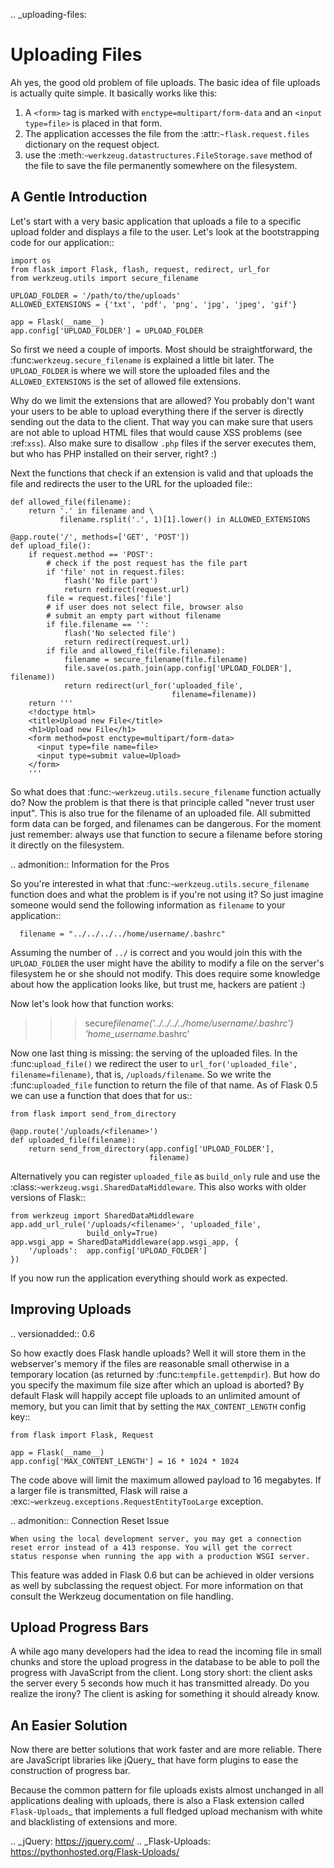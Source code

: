.. \_uploading-files:

# Uploading Files

Ah yes, the good old problem of file uploads. The basic idea of file
uploads is actually quite simple. It basically works like this:

1. A `<form>` tag is marked with `enctype=multipart/form-data`
   and an `<input type=file>` is placed in that form.
2. The application accesses the file from the :attr:`~flask.request.files`
   dictionary on the request object.
3. use the :meth:`~werkzeug.datastructures.FileStorage.save` method of the file to save
   the file permanently somewhere on the filesystem.

## A Gentle Introduction

Let's start with a very basic application that uploads a file to a
specific upload folder and displays a file to the user. Let's look at the
bootstrapping code for our application::

    import os
    from flask import Flask, flash, request, redirect, url_for
    from werkzeug.utils import secure_filename

    UPLOAD_FOLDER = '/path/to/the/uploads'
    ALLOWED_EXTENSIONS = {'txt', 'pdf', 'png', 'jpg', 'jpeg', 'gif'}

    app = Flask(__name__)
    app.config['UPLOAD_FOLDER'] = UPLOAD_FOLDER

So first we need a couple of imports. Most should be straightforward, the
:func:`werkzeug.secure_filename` is explained a little bit later. The
`UPLOAD_FOLDER` is where we will store the uploaded files and the
`ALLOWED_EXTENSIONS` is the set of allowed file extensions.

Why do we limit the extensions that are allowed? You probably don't want
your users to be able to upload everything there if the server is directly
sending out the data to the client. That way you can make sure that users
are not able to upload HTML files that would cause XSS problems (see
:ref:`xss`). Also make sure to disallow `.php` files if the server
executes them, but who has PHP installed on their server, right? :)

Next the functions that check if an extension is valid and that uploads
the file and redirects the user to the URL for the uploaded file::

    def allowed_file(filename):
        return '.' in filename and \
               filename.rsplit('.', 1)[1].lower() in ALLOWED_EXTENSIONS

    @app.route('/', methods=['GET', 'POST'])
    def upload_file():
        if request.method == 'POST':
            # check if the post request has the file part
            if 'file' not in request.files:
                flash('No file part')
                return redirect(request.url)
            file = request.files['file']
            # if user does not select file, browser also
            # submit an empty part without filename
            if file.filename == '':
                flash('No selected file')
                return redirect(request.url)
            if file and allowed_file(file.filename):
                filename = secure_filename(file.filename)
                file.save(os.path.join(app.config['UPLOAD_FOLDER'], filename))
                return redirect(url_for('uploaded_file',
                                        filename=filename))
        return '''
        <!doctype html>
        <title>Upload new File</title>
        <h1>Upload new File</h1>
        <form method=post enctype=multipart/form-data>
          <input type=file name=file>
          <input type=submit value=Upload>
        </form>
        '''

So what does that :func:`~werkzeug.utils.secure_filename` function actually do?
Now the problem is that there is that principle called "never trust user
input". This is also true for the filename of an uploaded file. All
submitted form data can be forged, and filenames can be dangerous. For
the moment just remember: always use that function to secure a filename
before storing it directly on the filesystem.

.. admonition:: Information for the Pros

So you're interested in what that :func:`~werkzeug.utils.secure_filename`
function does and what the problem is if you're not using it? So just
imagine someone would send the following information as `filename` to
your application::

      filename = "../../../../home/username/.bashrc"

Assuming the number of `../` is correct and you would join this with
the `UPLOAD_FOLDER` the user might have the ability to modify a file on
the server's filesystem he or she should not modify. This does require some
knowledge about how the application looks like, but trust me, hackers
are patient :)

Now let's look how that function works:

> > > secure*filename('../../../../home/username/.bashrc')
> > > 'home_username*.bashrc'

Now one last thing is missing: the serving of the uploaded files. In the
:func:`upload_file()` we redirect the user to
`url_for('uploaded_file', filename=filename)`, that is, `/uploads/filename`.
So we write the :func:`uploaded_file` function to return the file of that name. As
of Flask 0.5 we can use a function that does that for us::

    from flask import send_from_directory

    @app.route('/uploads/<filename>')
    def uploaded_file(filename):
        return send_from_directory(app.config['UPLOAD_FOLDER'],
                                   filename)

Alternatively you can register `uploaded_file` as `build_only` rule and
use the :class:`~werkzeug.wsgi.SharedDataMiddleware`. This also works with
older versions of Flask::

    from werkzeug import SharedDataMiddleware
    app.add_url_rule('/uploads/<filename>', 'uploaded_file',
                     build_only=True)
    app.wsgi_app = SharedDataMiddleware(app.wsgi_app, {
        '/uploads':  app.config['UPLOAD_FOLDER']
    })

If you now run the application everything should work as expected.

## Improving Uploads

.. versionadded:: 0.6

So how exactly does Flask handle uploads? Well it will store them in the
webserver's memory if the files are reasonable small otherwise in a
temporary location (as returned by :func:`tempfile.gettempdir`). But how
do you specify the maximum file size after which an upload is aborted? By
default Flask will happily accept file uploads to an unlimited amount of
memory, but you can limit that by setting the `MAX_CONTENT_LENGTH`
config key::

    from flask import Flask, Request

    app = Flask(__name__)
    app.config['MAX_CONTENT_LENGTH'] = 16 * 1024 * 1024

The code above will limit the maximum allowed payload to 16 megabytes.
If a larger file is transmitted, Flask will raise a
:exc:`~werkzeug.exceptions.RequestEntityTooLarge` exception.

.. admonition:: Connection Reset Issue

    When using the local development server, you may get a connection
    reset error instead of a 413 response. You will get the correct
    status response when running the app with a production WSGI server.

This feature was added in Flask 0.6 but can be achieved in older versions
as well by subclassing the request object. For more information on that
consult the Werkzeug documentation on file handling.

## Upload Progress Bars

A while ago many developers had the idea to read the incoming file in
small chunks and store the upload progress in the database to be able to
poll the progress with JavaScript from the client. Long story short: the
client asks the server every 5 seconds how much it has transmitted
already. Do you realize the irony? The client is asking for something it
should already know.

## An Easier Solution

Now there are better solutions that work faster and are more reliable. There
are JavaScript libraries like jQuery\_ that have form plugins to ease the
construction of progress bar.

Because the common pattern for file uploads exists almost unchanged in all
applications dealing with uploads, there is also a Flask extension called
`Flask-Uploads`\_ that implements a full fledged upload mechanism with white and
blacklisting of extensions and more.

.. \_jQuery: https://jquery.com/
.. \_Flask-Uploads: https://pythonhosted.org/Flask-Uploads/
